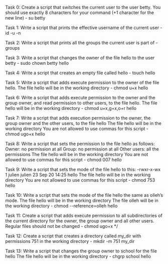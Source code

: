 Task 0: Create a script that switches the current user to the user betty.
You should use exactly 8 characters for your command (+1 character for the new line) - su betty

Task 1: Write a script that prints the effective username of the current user - id -u -n

Task 2: Write a script that prints all the groups the current user is part of - groups

Task 3: Write a script that changes the owner of the file hello to the user betty - sudo chown betty hello

Task 4: Write a script that creates an empty file called hello - touch hello

Task 5: Write a script that adds execute permission to the owner of the file hello.
The file hello will be in the working directory - chmod u+x hello

Task 6: Write a script that adds execute permission to the owner and the group owner, and read permission to other users, to the file hello.
The file hello will be in the working directory - chmod u+x,g+x,o+r hello

Task 7: Write a script that adds execution permission to the owner, the group owner and the other users, to the file hello
The file hello will be in the working directory
You are not allowed to use commas for this script - chmod ugo+x hello

Task 8: Write a script that sets the permission to the file hello as follows:
Owner: no permission at all
Group: no permission at all
Other users: all the permissions
The file hello will be in the working directory You are not allowed to use commas for this script - chmod 007 hello

Task 9: Write a script that sets the mode of the file hello to this: -rwxr-x-wx 1 julien julien 23 Sep 20 14:25 hello
The file hello will be in the working directory
You are not allowed to use commas for this script - chmod 753 hello

Task 10: Write a script that sets the mode of the file hello the same as olleh’s mode.
The file hello will be in the working directory
The file olleh will be in the working directory - chmod --reference=olleh hello

Task 11: Create a script that adds execute permission to all subdirectories of the current directory for the owner, the group owner and all other users. Regular files should not be changed - chmod ugo+x */

Task 12: Create a script that creates a directory called my_dir with permissions 751 in the working directory - mkdir -m 751 my_dir

Task 13: Write a script that changes the group owner to school for the file hello
The file hello will be in the working directory - chgrp school hello
